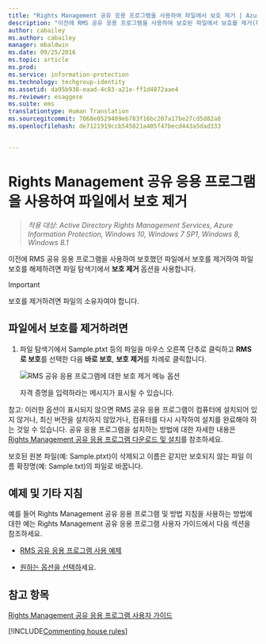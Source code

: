```yaml
---
title: "Rights Management 공유 응용 프로그램을 사용하여 파일에서 보호 제거 | Azure Information Protection"
description: "이전에 RMS 공유 응용 프로그램을 사용하여 보호된 파일에서 보호를 제거(파일을 보호 해제)하는 지침을 제공합니다."
author: cabailey
ms.author: cabailey
manager: mbaldwin
ms.date: 09/25/2016
ms.topic: article
ms.prod: 
ms.service: information-protection
ms.technology: techgroup-identity
ms.assetid: da95b938-eaad-4c83-a21e-ff1d4872aae4
ms.reviewer: esaggese
ms.suite: ems
translationtype: Human Translation
ms.sourcegitcommit: 7068e0529409eb783f16bc207a17be27cd5d82a8
ms.openlocfilehash: de7121919ccb545821a405f47becd443a5dad333


---
```


# <a name="remove-protection-from-a-file-by-using-the-rights-management-sharing-application"></a>Rights Management 공유 응용 프로그램을 사용하여 파일에서 보호 제거

>*적용 대상: Active Directory Rights Management Services, Azure Information Protection, Windows 10, Windows 7 SP1, Windows 8, Windows 8.1*

이전에 RMS 공유 응용 프로그램을 사용하여 보호했던 파일에서 보호를 제거하여 파일 보호를 해제하려면 파일 탐색기에서 **보호 제거** 옵션을 사용합니다.

> [!IMPORTANT]
> 보호를 제거하려면 파일의 소유자여야 합니다.

## <a name="to-remove-protection-from-a-file"></a>파일에서 보호를 제거하려면

1.  파일 탐색기에서 Sample.ptxt 등의 파일을 마우스 오른쪽 단추로 클릭하고 **RMS로 보호**를 선택한 다음 **바로 보호**, **보호 제거**를 차례로 클릭합니다.

    ![RMS 공유 응용 프로그램에 대한 보호 제거 메뉴 옵션](../media/ADRMS_MSRMSApp_RemoveProtection.png)

    자격 증명을 입력하라는 메시지가 표시될 수 있습니다.

참고: 이러한 옵션이 표시되지 않으면 RMS 공유 응용 프로그램이 컴퓨터에 설치되어 있지 않거나, 최신 버전을 설치하지 않았거나, 컴퓨터를 다시 시작하여 설치를 완료해야 하는 것일 수 있습니다. 공유 응용 프로그램을 설치하는 방법에 대한 자세한 내용은 [Rights Management 공유 응용 프로그램 다운로드 및 설치](install-sharing-app.md)를 참조하세요.

보호된 원본 파일(예: Sample.ptxt)이 삭제되고 이름은 같지만 보호되지 않는 파일 이름 확장명(예: Sample.txt)의 파일로 바꿉니다.

## <a name="examples-and-other-instructions"></a>예제 및 기타 지침
예를 들어 Rights Management 공유 응용 프로그램 및 방법 지침을 사용하는 방법에 대한 예는 Rights Management 공유 응용 프로그램 사용자 가이드에서 다음 섹션을 참조하세요.

-   [RMS 공유 응용 프로그램 사용 예제](sharing-app-user-guide.md#examples-for-using-the-rms-sharing-application)

-   [원하는 옵션을 선택하](sharing-app-user-guide.md#what-do-you-want-to-do)세요.

## <a name="see-also"></a>참고 항목
[Rights Management 공유 응용 프로그램 사용자 가이드](sharing-app-user-guide.md)

[!INCLUDE[Commenting house rules](../includes/houserules.md)]


<!--HONumber=Jan17_HO4-->


